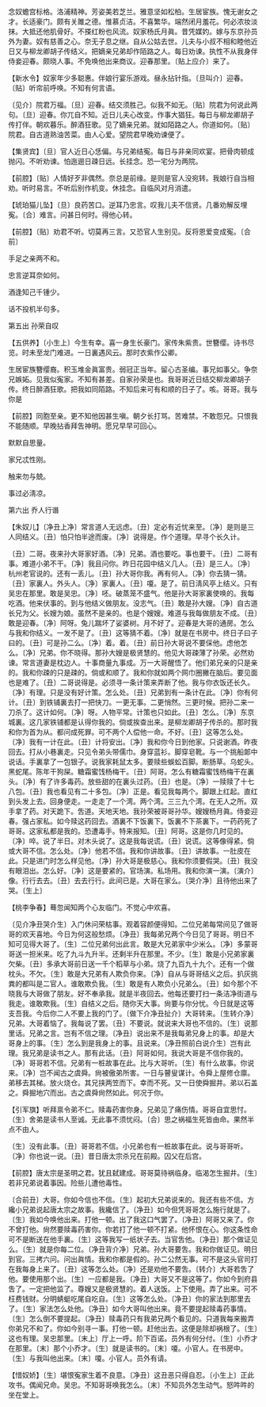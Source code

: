 <!-- { "loadSidebar": true } -->
念奴蟾宫标格。洛浦精神。芳姿美若芝兰。雅意坚如松柏。生居宦族。愧无谢女之才。长适豪门。颇有关雎之德。惟慕贞洁。不喜繁华。端然闭月羞花。何必浓妆淡抹。大抵还他肌骨好。不搽红粉也风流。奴家杨氏月眞。昔凭媒妁。嫁与东京孙员外为妻。奴有慈善之心。奈无子息之继。自从公姑去世。儿夫与小叔不相和睦他近日又与柳龙卿胡子传结义。把嫡亲兄弟却作陌路之人。每日劝谏。执性不从我身伴侍妾迎春。颇晓人事。不免唤他出来商议。迎春那里。〔贴上应介〕来了。 

【新水令】奴家年少多聪惠。伴娘行宴乐游戏。昼永拈针指。〔旦叫介〕迎春。〔贴〕听帘前呼唤。不知有何言语。

〔见介〕院君万福。〔旦〕迎春。结交须胜己。似我不如无。〔贴〕院君为何说此两句。〔旦〕迎春。你兀自不知。近日儿夫心改变。作事大猖狂。每日与柳龙卿胡子传打伴。朝欢暮乐。醉酒狂歌。见了嫡亲兄弟。就如陌路之人。你道如何。〔贴〕院君。自古道熟油苦菜。由人心爱。望院君早晚劝谏便了。 

【集贤宾】〔旦〕官人近日心恁偏。与兄弟结寃。每日与非亲同欢宴。把骨肉顿成抛闪。不听劝谏。怕迤逦日疎日远。长挂念。恐一宅分为两院。

【前腔】〔贴〕人情好歹非偶然。奈总是前缘。是则是官人没宛转。我娘行自当相劝。听时易言。不听后别作机变。休挂念。自临风对月消遣。

【琥珀猫儿坠】〔旦〕良药苦口。逆耳乃忠言。叹我儿夫不信贤。几番劝解反埋寃。〔合〕难言。问甚日何时。得他心转。

【前腔】〔贴〕劝君不听。切莫再三言。又恐官人生别见。反将恩爱变成寃。〔合前〕 

手足之亲两不和。

忠言逆耳奈如何。

酒逢知己千锺少。

话不投机半句多。 

第五出
孙荣自叹

【五供养】〔小生上〕今生有幸。喜一身生长豪门。家传朱紫贵。世簪缨。诗书尽览。时未至龙门难进。一日裏遇风云。那时衣紫作公卿。

生居宦族簪缨裔。积玉堆金眞富贵。弱冠正当年。留心古圣编。事兄如事父。争奈兄嫉妬。见我似寃家。不知有甚差。自家孙荣是也。我哥哥近日结交柳龙卿胡子传。终日醉酒狂歌。把我如同陌路。不知后来可有和顺的日子了。咳。哥哥。我与你是 

【前腔】同胞至亲。更不知他因甚生嗔。朝夕长打骂。苦难禁。不敢怨兄。只恨我不能随顺。早晚拈香拜吿神明。愿兄早早可回心。

默默自思量。

家兄忒性刚。

触来勿与兢。

事过必淸凉。 

第六出
乔人行谮

【朱奴儿】〔净丑上净〕常言道人无远虑。〔丑〕定必有近忧来至。〔净〕是则是三人同结义。〔丑〕怕只怕半途而废。〔净〕说得是。作个道理。早寻个长久计。

〔丑〕二哥。夜来孙大哥家好酒。〔净〕兄弟。酒也要吃。事也要干。〔丑〕二哥有事。难道小弟不干。〔净〕我且问你。昨日花园中结义几人。〔丑〕是三人。〔净〕杭州老官说的。还有一丢儿。〔丑〕孙大哥你我。再有何人。〔净〕你去猜一猜。〔丑〕家裏人。外头人。〔净〕家裏人。〔丑〕嗄。是了。前日淸风亭上结义。只有吴忠在那里。敢是吴忠。〔净〕呸。破蒸笼不盛气。他是孙大哥家裏使唤的。我每吃酒。他来伏事的。到与他结义做朋友。没志气。〔丑〕敢是孙大嫂。〔净〕自古道长兄为父。长嫂为娘。虽然不是亲的。也是个嫂嫂。难道与我每做朋友不成。〔丑〕敢是迎春。〔净〕阿呀。兔儿踹坏了娑婆树。月不好了。迎春是大哥的通房。怎么与我和你结义。一发不是了。〔丑〕这等猜不着。〔净〕就是在书房中。终日子曰子曰的。〔丑〕可是孙二么。〔净〕着。着。〔丑〕前日孙大哥说不要倸他。虑他怎么。〔净〕兄弟。你不晓得。那孙大嫂是极贤慧的。他见大哥疎薄了孙荣。必然劝谏。常言道妻是枕边人。十事商量九事成。万一大哥醒悟了。他们弟兄亲的只是亲的。我和你疎的只是疎的。倘或和顺了。我和你就如两个网巾圈撇在脑后。要见面也是难了。〔丑〕二哥说得是。必须寻一条计策来弄断了他。我与你衣饭还长久。〔净〕有理。只是没有好计策。怎么处。〔丑〕兄弟到有一条计在此。〔净〕你有何计。〔丑〕到铁铺裏去打一把快刀。一更无事。二更悄然。三更时候。把孙二来一刀杀了。这计如何。〔净〕呀。人物平常。计策也只如此。〔丑〕怎么。〔净〕东京城裏。这几家铁铺都是认得你我的。倘或挨查出来。是柳龙卿胡子传杀的。那时我和你为首为从。都问成死罪。可不两个人偿他一命。不好。〔丑〕这等怎么处。〔净〕我有一计在此。〔丑〕计将安出。〔净〕我和你今日到他家。只说谢酒。昨夜回去。打从小巷裏走。只见令弟头带儒巾。身穿蓝衫。脚穿皂靴。与一个挑船郞中说话。手裏拿了一包银子。说我家耗鼠太多。要赎些蜈蚣百脚。断肠草。乌蛇头。黑蛇尾。陈年干狗屎。糖霜蜜饯杨梅干。〔丑〕阿哥。怎么有糖霜蜜饯杨梅干在裏头。〔净〕有了许多毒药。放些甜的在裏头过药。〔丑〕也是。〔净〕一赎赎了十七八包。〔丑〕我也看见有二十多包。〔净〕正是。看见我每两个。脚跟上红起。直红到头发上去。回身便走。一走走了一个湾。两个湾。三三九个湾。在无人之所。双手拿了药。对天跪下。吿道。天地天地。我孙荣被哥哥孙华。嫂嫂杨月眞。侍妾迎春。强占家私。如今赎这药回去。酒裏不下饭裏下。饭裏不下茶裏下。一药药死了哥哥。这家私都是我的。恐遭毒手。特来报知。〔丑〕阿哥。这是你几时见的。〔净〕啐。说了半日。对木头说了。这是我每说谎。〔丑〕说谎。这等像得紧。倘或大哥不信。怎么处。〔净〕他若不信。我和你讲故事。〔丑〕讲故事。一肚皮在此。只是进门时怎么样见他。〔净〕孙大哥是极慈心。我和你须要假哭。〔丑〕我没有眼泪出。怎么好。〔净〕这是要紧的。官场演。私场用。我和你演一演。〔演介〕像。行行去去。〔丑〕去去行行。此间已是。大哥在家么。〔哭介净〕且待他出来了哭。〔生上〕 

【桃李争春】蓦忽闻知两个心友临门。不觉心中欢喜。

〔见介净丑哭介生〕入门休问荣枯事。观着容颜便得知。二位兄弟每常间见了做哥哥的欢天喜地。今日为何这般愁烦。〔净丑〕我每弟兄两个今日见了哥哥。明日不知可见得大哥了。〔生〕二位兄弟何出此言。敢是大兄弟家中少米么。〔净〕多蒙哥哥送一担米来。吃了九斗九升半。还剩半升在那里。不少。〔生〕敢是小兄弟家裏欠柴。〔丑〕多承大哥前日送一千个稻草与小弟。烧了九百九十九个。还有一个做枕头。不欠。〔生〕敢是大兄弟有人欺负你来。〔净〕自从与哥哥结义之后。扒灰挑粪的都叫是二官人。谁敢欺负我。〔生〕敢是有人欺负小兄弟么。〔丑〕如今那个不晓我与大哥做了朋友。好不奉承我。就是半夜回去。他每还要打扫一条洁净街道与我走。谁敢欺我。〔生〕自结义之后。随你天大事。尙要与你分忧。今日就是这等支吾我。今后你二人不要上我的门了。〔做下介净丑扯介〕大哥转来。〔生转介净〕兄弟。大哥着恼了。我每说了罢。〔丑〕不要说。就说来大哥也不信的。〔生〕说那里话。兄弟之言。岂有不信之理。〔净丑〕说出来不是我每弟兄身上的事。却是大哥身上的事。〔生〕怎么到是我身上的事。且说来。〔净丑照前白说介生〕岂有此理。我兄弟是读书之人。那有此话。〔丑〕阿哥如何。我说大哥是不信你我的。〔净〕哥哥若不信。兄弟有一桩故事在此。比与大哥听。〔生〕有什么故事。你说来。〔净〕岂不闻古之虞舜。尙被傲弟所害。一日与瞽叟谋计。令舜上屋修仓廪。弟移去其梯。放火烧仓。其兄挟两笠而下。幸而不死。又一日使舜掘井。弟以石盖之。舜掘地穴而出。古之虞舜尙然如此。何况于你。 

【引军旗】听拜禀令弟不仁。赎毒药害你身。兄弟见了痛伤情。哥哥自宜思忖。〔生〕舍弟是读书人至诚。无此事不须忧闷。〔合〕思之祸福生死皆由命。果然半点不由人。

〔生〕没有此事。〔丑〕哥哥若不信。小兄弟也有一桩故事在此。说与哥哥听。〔净〕你也说一说。〔丑〕昔日唐太宗杀兄在前殿。囚父在后宫。 

【前腔】唐太宗是圣明之君。犹且弑建成。哥哥莫待祸临身。临渴怎生掘井。〔生〕若非兄弟说着事因。险些儿遭他毒性。

〔合前丑〕大哥。你如今信也不信。〔生〕起初大兄弟说来的。我还有些不信。方纔小兄弟说起唐太宗之故事。我纔信了。〔净丑〕如今但凭哥哥怎么施行就是了。〔生〕我如今唤他出来。打他一顿。出了我这口气罢了。〔净丑〕阿哥又来了。你不曾打他。尙然要赎毒药害你。你若打了他一顿不打紧。他怀恨在心。你这条性命可不是断送在他手裏。〔生〕这等我写一纸状子去。当官吿他。〔净丑〕那个做证见么。〔生〕就是你每二位。〔净丑背介净〕兄弟。孙大哥要吿。我和你做证见。明日到官。三拷六问。问出眞情。我和你都是假的。孙二公然无事。可不是这头官司打在我每身上来了。〔丑〕这等怎么处。〔净〕还是劝他不要吿。〔转介〕大哥若吿了他。要使用那个出。〔生〕一应都是我。〔净丑〕大哥又不是这等了。你如今到府县吿了。一定把他监了。尊嫂又是极贤慧的。着人送饭。上下使用。弄了出来。可不枉费钱财。分明蜻蜓吃尾自吃自。〔生〕这等怎么处。〔净丑〕你的家法到那里去了。〔生〕家法怎么处他。〔净丑〕如今大哥叫他出来。竟不要提起赎毒药事情。〔生〕怎么倒不要提起。〔净丑〕赎毒药只有我弟兄两个看见的。只道我每来搬弄你弟兄不和了。你如今别寻一事。打他一顿。赶他出去。这便是除却祸根了。〔生〕这也有理。吴忠那里。〔末上〕厅上一呼。阶下百诺。员外有何分付。〔生〕小乔才在那里。〔末〕那个小乔才。〔生〕就是读书的。〔末〕嗄。小官人。在书房中。〔生〕与我叫他出来。〔末〕嗄。小官人。员外有请。 

【惜奴娇】〔生〕堪恨寃家生着不良意。〔净丑〕这丑恶只得自忍。〔小生上〕正此攻书。偶闻兄命。吴忠。不知哥哥唤我怎么。〔末〕不知员外怎生动气。怒吽吽的坐在堂上。 

